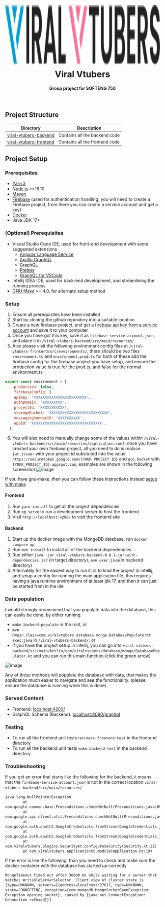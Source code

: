 <h1 align="center">
  <img src="https://github.com/UOA-CS732-SE750-Students-2022/project-group-viral-vtubers/blob/main/viral-vtubers-frontend/src/assets/logo.svg" alt="Viral Vtubers" height="200px"></a>
  <br>
  Viral Vtubers
  <br>
</h1>
<h4 align="center">Group project for SOFTENG 750</h4>
<p align="center">
<br>

## Project Structure

| Directory     |   Description |
|---------------|---------------|
| [viral-vtubers-backend](https://github.com/UOA-CS732-SE750-Students-2022/project-group-viral-vtubers/tree/main/viral-vtubers-backend) | Contains all the backend code |
| [viral-vtubers-frontend](https://github.com/UOA-CS732-SE750-Students-2022/project-group-viral-vtubers/tree/main/viral-vtubers-frontend) | Contains all the frontend code|

## Project Setup

### Prerequisites
- [Yarn 3](https://yarnpkg.com/getting-started/install)
- [Node.js](https://nodejs.org/en/) >=16.10
- [Maven](https://maven.apache.org/)
- [Firebase](https://firebase.google.com/) (used for authentication handling, you will need to create a Firebase project, from there you can create a service account and get a key)
- [Docker](https://www.docker.com/)
- Java JDK 17+



### (Optional) Prerequisites
- Visual Studio Code IDE, used for front-end development with some suggested extensions
  -   [Angular Language Service](https://marketplace.visualstudio.com/items?itemName=Angular.ng-template)
  -   [Apollo GraphQL](https://marketplace.visualstudio.com/items?itemName=apollographql.vscode-apollo)
  -   [GraphQL](https://marketplace.visualstudio.com/items?itemName=GraphQL.vscode-graphql)
  -   [Prettier](https://marketplace.visualstudio.com/items?itemName=esbenp.prettier-vscode)
  -   [GraphQL for VSCode](https://marketplace.visualstudio.com/items?itemName=kumar-harsh.graphql-for-vscode)
- Intellij IDEA IDE, used for back-end development, and streamlining the running process
- [GNU Make](https://www.gnu.org/software/make/) >= 4.0, for alternate setup method



### Setup

1. Ensure all prerequisites have been installed
2. Start by cloning the github repository into a suitable location
3. Create a new firebase project, and get a [firebase api key from a service account](https://firebase.google.com/docs/auth/web/custom-auth) and save it to your computer
4. Once you have got this key, save it as `firebase-service-account.json`, and place it in `/viral-vtubers-backend/src/main/resources/`
5. Also please visit the following environment config files at `/viral-vtubers-frontend/src/environments/`, there should be two files `environment.ts` and `environment.prod.ts` for both of these add the firebase config for the firebase project you have setup, and ensure the production value is true for the prod.ts, and false for the normal environment.ts 
```javascript 
export const environment = {
    production: false,
    firebaseConfig: {
    apiKey: 'XXXXXXXXXXXXXXXXXXXXXXXX',
    authDomain: 'XXXXXXXXX',
    projectId: 'XXXXXXXXXXX',
    storageBucket: 'XXXXXXXXXXXXXXXXXXXXXXXXXXX',
    messagingSenderId: 'XXXXXXXXXX',
    appId: 'XXXXXXXXXXXXXXXXXXXXXXXXXXXXXXXX',
  },
```
6. You will also need to manually change some of the values within `/viral-vtubers-backend/src/main/resources/application.conf`, once you have created your own firebase project, all you need to do is replace `jwt.issuer` with your project id subsituted into the value `https://securetoken.google.com/{YOUR PROJECT ID}` and `gcp.bucket` with `{YOUR_PROJECT_ID}.appspot.com`, examples are shown in the following screenshot
  ![image](https://user-images.githubusercontent.com/66896513/168470984-c9bbe339-d667-4d92-8805-df482c417d47.png)

If you have gnu-make, then you can follow these instructions instead [setup with make](https://github.com/UOA-CS732-SE750-Students-2022/project-group-viral-vtubers/wiki/Project-Setup:-Make)

#### Frontend

1. Run `yarn install` to get all the project dependencies
2. Run `ng serve` to run a development server to host the frontend
3. Visit `http://localhost:4200/` to visit the frontend site

#### Backend
1. Start up the docker image with the MongoDB database, run `docker compose up`
2. Run `mvn install` to install all of the backend dependencies
3. Run either `java -jar viral-vtubers-backend-0.0.1-jar-with-dependencies.jar` (in target directory), `mvn exec:java`(in backend directory)
4. Alternately for the easiest way to run it, is to load the project in intellij, and setup a config for running the main application file, this requires having a java runtime environment of at least jdk 17, and then it can just be started from in the ide
  
### Data population

I would strongly recommend that you populate data into the database, this can easily be done, by either running: 
- `make backend-populate` in the root, or 
- `mvn -Dmain.class=com.viralvtubers.database.mongo.DatabasePopulatorKt exec:java` in `/viral-vtubers-backend/`, or
- if you have the project setup in intellij, you can go into `viral-vtubers-backend/src/main/kotlin/com/viralvtubers/database/mongo/DatabasePopulator.kt` and you can run this main function (click the green arrow) 
  
![image](https://user-images.githubusercontent.com/66896513/168790409-708f53d4-7ca4-48d2-971e-02fc58af93e5.png)
  
Any of these methods will populate the database with data, that makes the application much easier to navigate and see the functionality. (please ensure the database is running when this is done)


### Served Content

- Frontend: [localhost:4200/](http://localhost:4200/)
- GraphQL Schema (Backend): [localhost:8080/graphql](http://localhost:8080/graphql)

### Testing
- To run all the frontend unit tests run `make frontend-test` in the frontend directory
- To run all the backend unit tests `make backend-test` in the backend directory

### Troubleshooting

If you get an error that starts like the following for the backend, it means that the `firebase-service-account.json` is not in the correct location `viral-vtubers-backend/src/main/resources/`
```
java.lang.NullPointerException
        at com.google.common.base.Preconditions.checkNotNull(Preconditions.java:892)
        at com.google.api.client.util.Preconditions.checkNotNull(Preconditions.java:125)
        at com.google.auth.oauth2.GoogleCredentials.fromStream(GoogleCredentials.java:151)
        at com.google.auth.oauth2.GoogleCredentials.fromStream(GoogleCredentials.java:134)
        at com.viralvtubers.plugins.SecurityKt.configureSecurity(Security.kt:21)
        at com.viralvtubers.ApplicationKt.module(Application.kt:19)  
```

If the error is like the following, than you need to check and make sure the docker container with the database has started up correctly
```
MongoTimeout Timed out after 30000 ms while waiting for a server that matches WritableServerSelector. Client view of cluster state is {type=UNKNOWN, servers=[{address=localhost:27017, type=UNKNOWN, state=CONNECTING, exception={com.mongodb.MongoSocketOpenException: Exception opening socket}, caused by {java.net.ConnectException: Connection refused}}]
```
